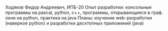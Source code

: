 Ходяков Федор Андреевич, ИПБ-20
Опыт разработки: консольные программы на pascal, python, c++, программы, открывающиеся в граф. окне на python, практика на java
Планы: изучение web-разработки (наверное python) и разработки десктопных приложений (java)
